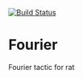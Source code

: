 [![Build Status](https://travis-ci.org/thery/Fourier.svg?branch=master)](https://travis-ci.org/thery/Fourier)

# Fourier

Fourier tactic for rat

